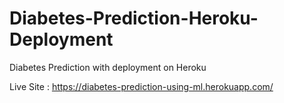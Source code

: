 # Diabetes-Prediction-Heroku-Deployment
Diabetes Prediction with deployment on Heroku

Live Site : https://diabetes-prediction-using-ml.herokuapp.com/
